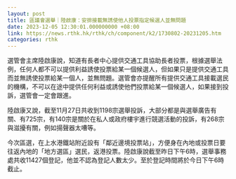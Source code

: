 ```yaml
---
layout: post
title: 區議會選舉｜陸啟康：安排接載無誘使他人投票指定候選人並無問題
date: 2023-12-05 12:30:01.000000000 +08:00
link: https://news.rthk.hk/rthk/ch/component/k2/1730802-20231205.htm
categories: rthk
---
```


選管會主席陸啟康說，知道有長者中心提供交通工具協助長者投票，根據選舉法例，任何人都不可以提供利益誘使投票給某一個候選人，但如果只是提供交通工具而並無誘使投票給某一個人，並無問題。選管會亦提醒所有提供交通工具接載選民的機構，不可以在途中提供任何利益或誘使他們投票給某一個候選人，如果接到投訴，選管會一定會跟進。

陸啟康又說，截至11月27日共收到1198宗選舉投訴，大部分都是與選舉廣告有關、有725宗，有140宗是關於在私人或政府樓宇進行競選活動的投訴，有268宗與滋擾有關，例如揚聲器太嘈等。

今次區選，在上水港鐵站附近設有「鄰近邊境投票站」，方便身在內地或投票日要往返內地的「地方選區」選民，返港投票。陸啟康說截至昨日下午6時，選舉事務處共收11427個登記，他並不認為登記人數太少。至於登記時間將於今日下午6時截止。
